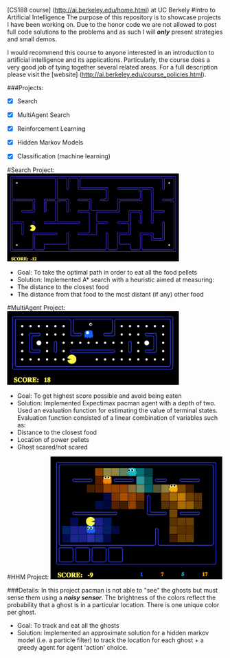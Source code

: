 [CS188 course] (http://ai.berkeley.edu/home.html) at UC Berkely
#Intro to Artificial Intelligence
The purpose of this repository is to showcase projects I have been working on. Due to the honor code we are not allowed to post full code solutions to the problems and as such I will ***only*** present strategies and small demos.

I would recommend this course to anyone interested in an introduction to artificial intelligence and its applications. Particularly, the course does a very good job of tying together several related areas. For a full description please visit the [website] (http://ai.berkeley.edu/course_policies.html).

###Projects:
- [x] Search
- [x] MultiAgent Search
- [x] Reinforcement Learning
- [x] Hidden Markov Models
- [x] Classification (machine learning)



#Search Project:
![alt text](https://github.com/ced92/cs188-AI/raw/master/Screenshots/searchProject.gif "A* Search")

* Goal: To take the optimal path in order to eat all the food pellets
* Solution: Implemented A* search with a heuristic aimed at measuring:
 * The distance to the closest food
 * The distance from that food to the most distant (if any) other food

#MultiAgent Project:
![alt text](https://github.com/ced92/cs188-AI/raw/master/Screenshots/multiAgent.gif "Expectimax Search and Evaluation function")

* Goal: To get highest score possible and avoid being eaten
* Solution: Implemented Expectimax pacman agent with a depth of two. Used an evaluation function for estimating the value of terminal states. Evaluation function consisted of a linear combination of variables such as:
 * Distance to the closest food
 * Location of power pellets
 * Ghost scared/not scared

#HHM Project:
![alt text](https://github.com/ced92/cs188-AI/raw/master/Screenshots/particleFilter.gif "HHM")

###Details:
In this project pacman is not able to "see" the ghosts but must sense them using a ***noisy sensor***.
The brightness of the colors reflect the probability that a ghost is in a particular location. There is one unique color per ghost.

* Goal: To track and eat all the ghosts
* Solution: Implemented an approximate solution for a hidden markov model (i.e. a particle filter) to track the location for each ghost + a greedy agent for agent 'action' choice.
